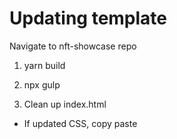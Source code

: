 # Updating template

Navigate to nft-showcase repo

1. yarn build

2. npx gulp

3. Clean up index.html

- If updated CSS, copy paste <style> content in <head> tag into App.tsx useEffect() and go back to step 1

4. Remove <style> tag in <head>

5. Copy paste <script> tag into new script.js file

6. Clean up script.js file by removing all <script> and </script> tags

- there are multiple script tags, we're just combining them into one

7. remove <script> tags in index.html and replace with <script src="https://storage.googleapis.com/unstoppable-client-assets/nft-gallery/app.js"></script>

8. remove build/static folder and asset.manifest

9. to test, replace index.html script tag src with location to script.js

10. move script.js into backend/lib/routes/public/nft-collection.js

11. move rest of build into backend/lib/helpers/p2p-templates/templates/nft-collection/template-build

12. move index.html content into backend/lib/helpers/p2p-templates/templates/nft-collection/nft-collection.ts
